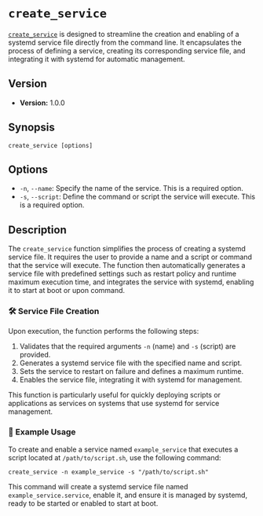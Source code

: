 # `create_service`

[`create_service`](../../functions/create_service.fish) is designed to streamline the creation and enabling of a systemd service file directly from the command line. It encapsulates the process of defining a service, creating its corresponding service file, and integrating it with systemd for automatic management.

## Version

- **Version:** 1.0.0

## Synopsis

```shell
create_service [options]
```

## Options

- `-n`, `--name`: Specify the name of the service. This is a required option.
- `-s`, `--script`: Define the command or script the service will execute. This is a required option.

## Description

The `create_service` function simplifies the process of creating a systemd service file. It requires the user to provide a name and a script or command that the service will execute. The function then automatically generates a service file with predefined settings such as restart policy and runtime maximum execution time, and integrates the service with systemd, enabling it to start at boot or upon command.

### 🛠️ Service File Creation

Upon execution, the function performs the following steps:

1. Validates that the required arguments `-n` (name) and `-s` (script) are provided.
2. Generates a systemd service file with the specified name and script.
3. Sets the service to restart on failure and defines a maximum runtime.
4. Enables the service file, integrating it with systemd for management.

This function is particularly useful for quickly deploying scripts or applications as services on systems that use systemd for service management.

### 🔧 Example Usage

To create and enable a service named `example_service` that executes a script located at `/path/to/script.sh`, use the following command:

```shell
create_service -n example_service -s "/path/to/script.sh"
```

This command will create a systemd service file named `example_service.service`, enable it, and ensure it is managed by systemd, ready to be started or enabled to start at boot.
